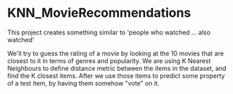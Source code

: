 # KNN_MovieRecommendations

This project creates something similar to 'people who watched ... also watched'

We'll try to guess the rating of a movie by looking at the 10 movies that are closest to it in terms of genres and popularity.
We are using K Nearest Neighbours to define distance metric between the items in the dataset, and find the K closest items.
After we use those items to predict some property of a test item, by having them somehow "vote" on it.
